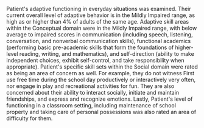 <!-- ### Adaptive Functioning -->

Patient's adaptive functioning in everyday situations was examined. Their current overall level of adaptive behavior is in the Mildly Impaired range, as high as or higher than 4% of adults of the same age. Adaptive skill areas within the Conceptual domain were in the Mildly Impaired range, with below average to impaired scores in communication (including speech, listening, conversation, and nonverbal communication skills), functional academics (performing basic pre-academic skills that form the foundations of higher-level reading, writing, and mathematics), and self-direction (ability to make independent choices, exhibit self-control, and take responsibility when appropriate). Patient's specific skill sets within the Social domain were rated as being an area of concern as well. For example, they do not witness First use free time during the school day productively or interactively very often, nor engage in play and recreational activities for fun. They are also concerned about their ability to interact socially, initiate and maintain friendships, and express and recognize emotions. Lastly, Patient's level of functioning in a classroom setting, including maintenance of school property and taking care of personal possessions was also rated an area of difficulty for them.
